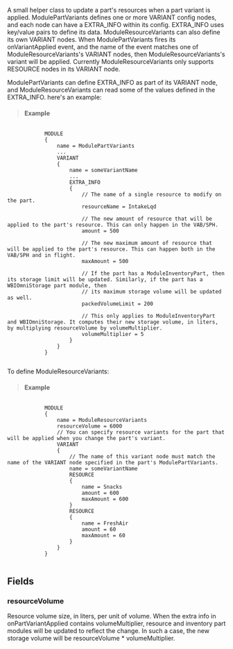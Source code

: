             
A small helper class to update a part's resources when a part variant is applied. ModulePartVariants defines one or more VARIANT config nodes, and each node can have a EXTRA_INFO within its config. EXTRA_INFO uses key/value pairs to define its data. ModuleResourceVariants can also define its own VARIANT nodes. When ModulePartVariants fires its onVariantApplied event, and the name of the event matches one of ModuleResourceVariants's VARIANT nodes, then ModuleResourceVariants's variant will be applied. Currently ModuleResourceVariants only supports RESOURCE nodes in its VARIANT node.
            
ModulePartVariants can define EXTRA_INFO as part of its VARIANT node, and ModuleResourceVariants can read some of the values defined in the EXTRA_INFO. here's an example:  
            
            
> #### Example
```

            MODULE
            {
                name = ModulePartVariants
                ...
                VARIANT
                {
                    name = someVariantName
                    ...
                    EXTRA_INFO
                    {
                        // The name of a single resource to modify on the part.
                        resourceName = IntakeLqd
                        
                        // The new amount of resource that will be applied to the part's resource. This can only happen in the VAB/SPH.
                        amount = 500
                        
                        // The new maximum amount of resource that will be applied to the part's resource. This can happen both in the VAB/SPH and in flight.
                        maxAmount = 500
                        
                        // If the part has a ModuleInventoryPart, then its storage limit will be updated. Similarly, if the part has a WBIOmniStorage part module, then
                        // its maximum storage volume will be updated as well.
                        packedVolumeLimit = 200
                        
                        // This only applies to ModuleInventoryPart and WBIOmniStorage. It computes their new storage volume, in liters, by multiplying resourceVolume by volumeMultiplier.
                        volumeMultiplier = 5
                    }
                }
            }
            
```

            
            
To define ModuleResourceVariants:  
            
            
> #### Example
```

            MODULE
            {
                name = ModuleResourceVariants
                resourceVolume = 6000
                // You can specify resource variants for the part that will be applied when you change the part's variant.
                VARIANT
                {
                    // The name of this variant node must match the name of the VARIANT node specified in the part's ModulePartVariants.
                    name = someVariantName
                    RESOURCE
                    {
                        name = Snacks
                        amount = 600
                        maxAmount = 600
                    }
                    RESOURCE
                    {
                        name = FreshAir
                        amount = 60
                        maxAmount = 60
                    }
                }
            }
            
```

            
        
## Fields

### resourceVolume
Resource volume size, in liters, per unit of volume. When the extra info in onPartVariantApplied contains volumeMultiplier, resource and inventory part modules will be updated to reflect the change. In such a case, the new storage volume will be resourceVolume * volumeMultiplier.

